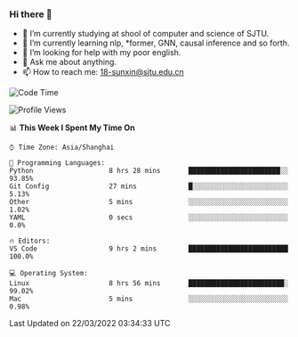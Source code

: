 ### Hi there 👋

<!--
**sunxin000/sunxin000** is a ✨ _special_ ✨ repository because its `README.md` (this file) appears on your GitHub profile.

Here are some ideas to get you started:

- 🔭 I’m currently working on ...
- 🌱 I’m currently learning ...
- 👯 I’m looking to collaborate on ...
- 🤔 I’m looking for help with ...
- 💬 Ask me about ...
- 📫 How to reach me: ...
- 😄 Pronouns: ...
- ⚡ Fun fact: ...
-->
- 🏫 I’m currently studying at shool of computer and science of SJTU.
- 🌱 I’m currently learning nlp, \*former, GNN, causal inference and so forth.
- 🤔 I’m looking for help with my poor english.
- 💬 Ask me about anything.
- 📫 How to reach me: 18-sunxin@sjtu.edu.cn
<!--START_SECTION:waka-->
![Code Time](http://img.shields.io/badge/Code%20Time-125%20hrs%2056%20mins-blue)

![Profile Views](http://img.shields.io/badge/Profile%20Views-10-blue)

📊 **This Week I Spent My Time On** 

```text
⌚︎ Time Zone: Asia/Shanghai

💬 Programming Languages: 
Python                   8 hrs 28 mins       ███████████████████████░░   93.85% 
Git Config               27 mins             █░░░░░░░░░░░░░░░░░░░░░░░░   5.13% 
Other                    5 mins              ░░░░░░░░░░░░░░░░░░░░░░░░░   1.02% 
YAML                     0 secs              ░░░░░░░░░░░░░░░░░░░░░░░░░   0.0%

🔥 Editors: 
VS Code                  9 hrs 2 mins        █████████████████████████   100.0%

💻 Operating System: 
Linux                    8 hrs 56 mins       ████████████████████████░   99.02% 
Mac                      5 mins              ░░░░░░░░░░░░░░░░░░░░░░░░░   0.98%

```


 Last Updated on 22/03/2022 03:34:33 UTC
<!--END_SECTION:waka-->
